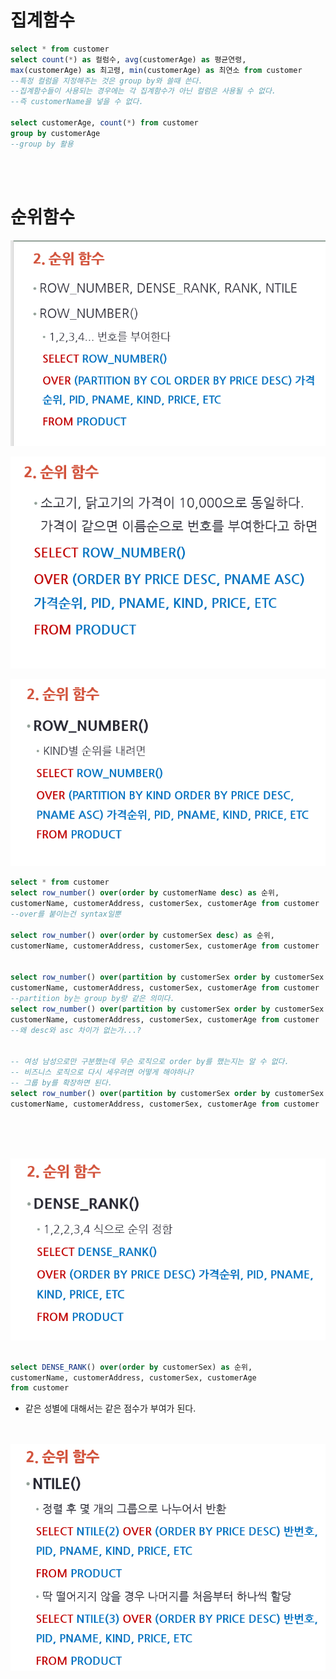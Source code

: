 # 집계함수

```sql
select * from customer
select count(*) as 컬럼수, avg(customerAge) as 평균연령,
max(customerAge) as 최고령, min(customerAge) as 최연소 from customer
--특정 컬럼을 지정해주는 것은 group by와 쓸때 쓴다.
--집계함수들이 사용되는 경우에는 각 집계함수가 아닌 컬럼은 사용될 수 없다.
--즉 customerName을 넣을 수 없다.

select customerAge, count(*) from customer
group by customerAge
--group by 활용
```

<br/>
<br/>

# 순위함수

![](https://github.com/MinsoftK/TIL/blob/master/SQL/image/function1.png?raw=true)
<br/>

![](https://github.com/MinsoftK/TIL/blob/master/SQL/image/function2.png?raw=true)
<br/>

![](https://github.com/MinsoftK/TIL/blob/master/SQL/image/function3.png?raw=true)
<br/>

```sql
select * from customer
select row_number() over(order by customerName desc) as 순위,
customerName, customerAddress, customerSex, customerAge from customer
--over를 붙이는건 syntax일뿐

select row_number() over(order by customerSex desc) as 순위,
customerName, customerAddress, customerSex, customerAge from customer


select row_number() over(partition by customerSex order by customerSex desc) as 순위,
customerName, customerAddress, customerSex, customerAge from customer
--partition by는 group by랑 같은 의미다.
select row_number() over(partition by customerSex order by customerSex desc) as 순위,
customerName, customerAddress, customerSex, customerAge from customer
--왜 desc와 asc 차이가 없는가...?


-- 여성 남성으로만 구분했는데 무슨 로직으로 order by를 했는지는 알 수 없다.
-- 비즈니스 로직으로 다시 세우려면 어떻게 해야하나?
-- 그룹 by를 확장하면 된다.
select row_number() over(partition by customerSex order by customerSex desc, customerName) as 순위,
customerName, customerAddress, customerSex, customerAge from customer
```

<br/><br/><br/>

![](https://github.com/MinsoftK/TIL/blob/master/SQL/image/function4.png?raw=true)

```sql

select DENSE_RANK() over(order by customerSex) as 순위,
customerName, customerAddress, customerSex, customerAge
from customer
```

- 같은 성별에 대해서는 같은 점수가 부여가 된다.
  <br/><br/><br/>

![](https://github.com/MinsoftK/TIL/blob/master/SQL/image/function5.png?raw=true)
